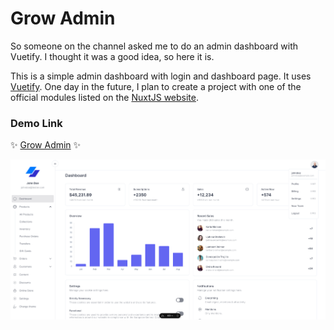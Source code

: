 # Grow Admin

So someone on the channel asked me to do an admin dashboard with Vuetify. I thought it was a good idea, so here it is.

This is a simple admin dashboard with login and dashboard page. It uses [Vuetify](https://vuetifyjs.com/). One day in the future, I plan to create a project with one of the official modules listed on the [NuxtJS website](https://nuxt.com/modules/).

### Demo Link

✨ [Grow Admin](https://grow-admin.behonbaker.com/) ✨

![Dashboard Image](/public/cover.png)
